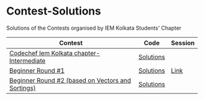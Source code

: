 # Contest-Solutions
Solutions of the Contests organised by IEM Kolkata Students' Chapter

| Contest  | Code | Session |
|---|---|---|
| [Codechef Iem Kolkata chapter- Intermediate](https://codeforces.com/gym/306623)  | [Solutions](Codechef_Iem_Kolkata_chapter-_Intermediate)  | |
| [Beginner Round #1](https://codeforces.com/group/zD5zIvrVVy/contest/309910) | [Solutions](Beginner_Round_#1)  | [Link](https://www.youtube.com/watch?v=vKcs48pqoQg)  |
| [Beginner Round #2 (based on Vectors and Sortings)](https://codeforces.com/group/zD5zIvrVVy/contest/314537) | [Solutions](Beginner_Round_#2_(based_on_Vectors_and_Sortings))  | |

